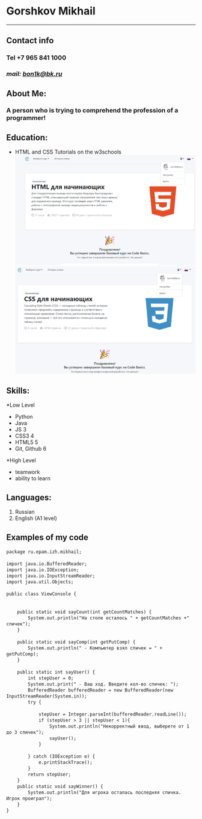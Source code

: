 # **Gorshkov Mikhail**
************************
## Contact info  
### Tel +7 965 841 1000  
### *mail: bon1k@bk.ru*

## About Me:
### A person who is trying to comprehend the profession of a programmer!

## Education:
* HTML and CSS Tutorials on the w3schools 
![htmlImg](./HTML.PNG "screen complete course html")
![CSSImg](./CSS.PNG "screen complete course CSS")
## Skills:
*Low Level
   * Python 
   * Java
   * JS 3
   * CSS3 4
   * HTML5 5
   * Git, Github 6

*High Level
   * teamwork
   * ability to learn

## Languages:
1. Russian
2. English (A1 level)

## Examples of my code

```
package ru.epam.izh.mikhail;

import java.io.BufferedReader;
import java.io.IOException;
import java.io.InputStreamReader;
import java.util.Objects;

public class ViewConsole {


    public static void sayCount(int getCountMatches) {
        System.out.println("На столе осталось " + getCountMatches +" спичек");
    }

    public static void sayComp(int getPutComp) {
        System.out.println(" - Компьютер взял спичек = " + getPutComp);
    }

    public static int sayUser() {
        int stepUser = 0;
        System.out.print(" - Ваш ход. Введите кол-во спичек: ");
        BufferedReader bufferedReader = new BufferedReader(new InputStreamReader(System.in));
        try {

            stepUser = Integer.parseInt(bufferedReader.readLine());
            if (stepUser > 3 || stepUser < 1){
                System.out.println("Некорректный ввод, выберете от 1 до 3 спичек");
                sayUser();
            }

        } catch (IOException e) {
            e.printStackTrace();
        }
        return stepUser;
    }
    public static void sayWinner() {
        System.out.println("Для игрока осталась последняя спичка. Игрок проиграл");
    }
}
```